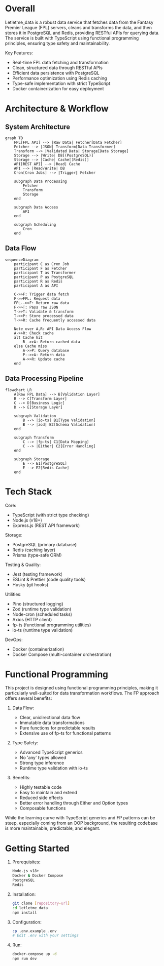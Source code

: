 # Overall

Letletme_data is a robust data service that fetches data from the Fantasy Premier League (FPL) servers, cleans and transforms the data, and then stores it in PostgreSQL and Redis, providing RESTful APIs for querying data. The service is built with TypeScript using functional programming principles, ensuring type safety and maintainability.

Key Features:

- Real-time FPL data fetching and transformation
- Clean, structured data through RESTful APIs
- Efficient data persistence with PostgreSQL
- Performance optimization using Redis caching
- Type-safe implementation with strict TypeScript
- Docker containerization for easy deployment

# Architecture & Workflow

## System Architecture

```mermaid
graph TB
    FPL[FPL API] --> |Raw Data| Fetcher[Data Fetcher]
    Fetcher --> |JSON| Transform[Data Transformer]
    Transform --> |Validated Data| Storage[Data Storage]
    Storage --> |Write| DB[(PostgreSQL)]
    Storage --> |Cache| Cache[(Redis)]
    API[REST API] --> |Read| Cache
    API --> |Read/Write| DB
    Cron[Cron Jobs] --> |Trigger| Fetcher

    subgraph Data Processing
        Fetcher
        Transform
        Storage
    end

    subgraph Data Access
        API
    end

    subgraph Scheduling
        Cron
    end
```

## Data Flow

```mermaid
sequenceDiagram
    participant C as Cron Job
    participant F as Fetcher
    participant T as Transformer
    participant P as PostgreSQL
    participant R as Redis
    participant A as API

    C->>F: Trigger data fetch
    F->>FPL: Request data
    FPL-->>F: Return raw data
    F->>T: Pass raw JSON
    T->>T: Validate & transform
    T->>P: Store processed data
    T->>R: Cache frequently accessed data

    Note over A,R: API Data Access Flow
    A->>R: Check cache
    alt Cache hit
        R-->>A: Return cached data
    else Cache miss
        A->>P: Query database
        P-->>A: Return data
        A->>R: Update cache
    end
```

## Data Processing Pipeline

```mermaid
flowchart LR
    A[Raw FPL Data] --> B[Validation Layer]
    B --> C[Transform Layer]
    C --> D[Business Logic]
    D --> E[Storage Layer]

    subgraph Validation
        B --> |io-ts| B1[Type Validation]
        B --> |zod| B2[Schema Validation]
    end

    subgraph Transform
        C --> |fp-ts| C1[Data Mapping]
        C --> |Either| C2[Error Handling]
    end

    subgraph Storage
        E --> E1[PostgreSQL]
        E --> E2[Redis Cache]
    end
```

# Tech Stack

Core:

- TypeScript (with strict type checking)
- Node.js (v18+)
- Express.js (REST API framework)

Storage:

- PostgreSQL (primary database)
- Redis (caching layer)
- Prisma (type-safe ORM)

Testing & Quality:

- Jest (testing framework)
- ESLint & Prettier (code quality tools)
- Husky (git hooks)

Utilities:

- Pino (structured logging)
- Zod (runtime type validation)
- Node-cron (scheduled tasks)
- Axios (HTTP client)
- fp-ts (functional programming utilities)
- io-ts (runtime type validation)

DevOps:

- Docker (containerization)
- Docker Compose (multi-container orchestration)

# Functional Programming

This project is designed using functional programming principles, making it particularly well-suited for data transformation workflows. The FP approach offers several benefits:

1. Data Flow:

   - Clear, unidirectional data flow
   - Immutable data transformations
   - Pure functions for predictable results
   - Extensive use of fp-ts for functional patterns

2. Type Safety:

   - Advanced TypeScript generics
   - No 'any' types allowed
   - Strong type inference
   - Runtime type validation with io-ts

3. Benefits:
   - Highly testable code
   - Easy to maintain and extend
   - Reduced side effects
   - Better error handling through Either and Option types
   - Composable functions

While the learning curve with TypeScript generics and FP patterns can be steep, especially coming from an OOP background, the resulting codebase is more maintainable, predictable, and elegant.

# Getting Started

1. Prerequisites:

   ```bash
   Node.js v18+
   Docker & Docker Compose
   PostgreSQL
   Redis
   ```

2. Installation:

   ```bash
   git clone [repository-url]
   cd letletme_data
   npm install
   ```

3. Configuration:

   ```bash
   cp .env.example .env
   # Edit .env with your settings
   ```

4. Run:
   ```bash
   docker-compose up -d
   npm run dev
   ```
